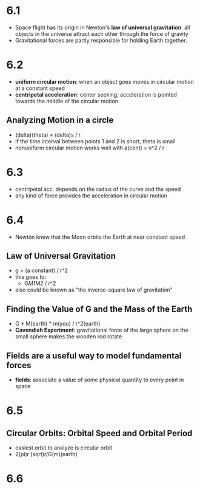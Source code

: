 # 6.1
- Space flight has its origin in Newton's **law of universal gravitation**: all objects in the universe attract each other through the force of gravity
- Gravitational forces are partly responsible for holding Earth together.

# 6.2
- **uniform circular motion**: when an object goes moves in circular motion at a constant speed
- **centripetal acceleration**: center seeking; acceleration is pointed towards the middle of the circular motion
## Analyzing Motion in a circle
- (delta)(theta) = (delta)s / r
- if the time interval between points 1 and 2 is short, theta is small
- nonuniform circular motion works well with a(cent) =  v^2 / r

# 6.3
- centripetal acc. depends on the radius of the curve and the speed
- any kind of force provides the acceleration in circular motion

# 6.4
- Newton knew that the Moon orbits the Earth at near constant speed

## Law of Universal Gravitation
- g = (a constant) / r^2
- this goes to:
	- G*M1*M2 / r^2
- also could be known as "the inverse-square law of gravitation"

## Finding the Value of G and the Mass of the Earth
- G * M(earth) * m(you) / r^2(earth)
- **Cavendish Experiment**: gravitational force of the large sphere on the small sphere makes the wooden rod rotate

## Fields are a useful way to model fundamental forces
- **fields**: associate a value of some physical quantity to every point in space

# 6.5

## Circular Orbits: Orbital Speed and Orbital Period
- easiest orbit to analyze is circular orbit
- 2(pi)r (sqrt)r/G(m)(earth)

# 6.6
